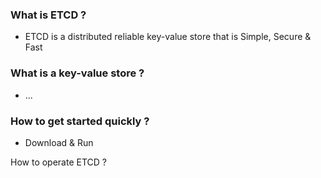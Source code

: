 
### What is ETCD ?
- ETCD is a distributed reliable key-value store that is Simple, Secure & Fast

### What is a key-value store ?
- ...

### How to get started quickly ?
- Download & Run



How to operate ETCD ?

